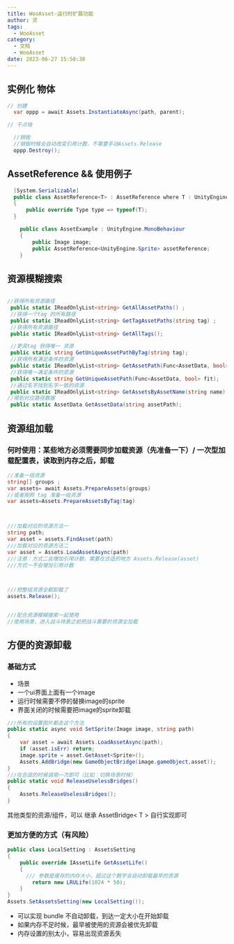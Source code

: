 ```yaml
---
title: WooAsset-运行时扩展功能
author: 灵
tags:
  - WooAsset
category:
  - 文档
  - WooAsset
date: 2023-06-27 15:58:38
---
```

## 实例化 物体
``` csharp
// 创建
  var oppp = await Assets.InstantiateAsync(path, parent);

// 干点啥

  //销毁
  //销毁时候会自动改变引用计数，不需要手动Assets.Release
  oppp.Destroy();
```
## AssetReference && 使用例子
``` csharp
  [System.Serializable]
  public class AssetReference<T> : AssetReference where T : UnityEngine.Object
  {
      public override Type type => typeof(T);
  }
```

``` csharp
    public class AssetExample : UnityEngine.MonoBehaviour
    {
        public Image image;
        public AssetReference<UnityEngine.Sprite> assetReference;
    }
```
## 资源模糊搜索
``` csharp

//获得所有资源路径
 public static IReadOnlyList<string> GetAllAssetPaths() ;
 //获得一个tag 的所有路径
 public static IReadOnlyList<string> GetTagAssetPaths(string tag) ;
 //获得所有资源路径
 public static IReadOnlyList<string> GetAllTags();

 //更具tag 获得唯一 资源
 public static string GetUniqueAssetPathByTag(string tag);
 //获得所有满足条件的资源
 public static IReadOnlyList<string> GetAssetPath(Func<AssetData, bool> fit);
 //获得唯一满足条件的资源
 public static string GetUniqueAssetPath(Func<AssetData, bool> fit);
 //通过名字找到名字一致的资源
 public static IReadOnlyList<string> GetAssetsByAssetName(string name) ;
//得到对应路径数据
 public static AssetData GetAssetData(string assetPath);
```
## 资源组加载
### 何时使用：某些地方必须需要同步加载资源（先准备一下）/ 一次型加载配置表，读取到内存之后，卸载

``` csharp
//准备一组资源
string[] groups ;
var assets= await Assets.PrepareAssets(groups)
//或者按照 tag 准备一组资源
var assets=Assets.PrepareAssetsByTag(tag)



///加载对应的资源方法一
string path;
var asset = assets.FindAsset(path)
///加载对应的资源方法二
var asset = Assets.LoadAssetAsync(path)
///注意：方式二会增加引用计数，需要在合适的地方 Assets.Release(asset)
///方式一不会增加引用计数



///把整组资源全都卸载了
assets.Release();


///配合资源模糊搜索一起使用
//使用场景，进入战斗场景之前把战斗需要的资源全加载
```
## 方便的资源卸载
### 基础方式
* 场景
* 一个ui界面上面有一个image
* 运行时候需要不停的替换image的sprite
* 界面关闭的时候需要把image的sprite卸载
``` csharp
///所有的设置图片都走这个方法
public static async void SetSprite(Image image, string path)
{
    var asset = await Assets.LoadAssetAsync(path);
    if (asset.isErr) return;
    image.sprite = asset.GetAsset<Sprite>();
    Assets.AddBridge(new GameObjectBridge(image.gameObject,asset));
}
///在合适的时候调用一次即可（比如：切换场景时候）
public static void ReleaseUselessBridges()
{
    Assets.ReleaseUselessBridges();
}
```
其他类型的资源/组件，可以 继承 AssetBridge< T > 自行实现即可

### 更加方便的方式（有风险）
``` csharp
public class LocalSetting : AssetsSetting
{
    public override IAssetLife GetAssetLife()
    {
      /// 参数是缓存的内存大小，超过这个数字会自动卸载最早的资源
        return new LRULife(1024 * 50);
    }
}
Assets.SetAssetsSetting(new LocalSetting());

```
* 可以实现 bundle 不自动卸载，到达一定大小在开始卸载
* 如果内存不足时候，最早被使用的资源会被优先卸载
* 内存设置的别太小，容易出现资源丢失
